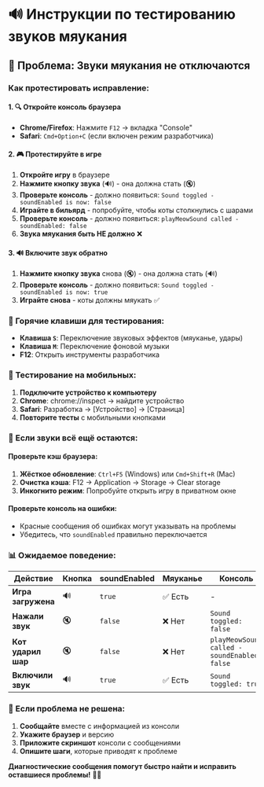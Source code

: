 # 🔊 Инструкции по тестированию звуков мяукания

## 🚨 Проблема: Звуки мяукания не отключаются

### Как протестировать исправление:

#### 1. 🔍 Откройте консоль браузера
- **Chrome/Firefox**: Нажмите `F12` → вкладка "Console"
- **Safari**: `Cmd+Option+C` (если включен режим разработчика)

#### 2. 🎮 Протестируйте в игре
1. **Откройте игру** в браузере
2. **Нажмите кнопку звука** (🔊) - она должна стать (🔇)
3. **Проверьте консоль** - должно появиться: `Sound toggled - soundEnabled is now: false`
4. **Играйте в бильярд** - попробуйте, чтобы коты столкнулись с шарами
5. **Проверьте консоль** - должно появиться: `playMeowSound called - soundEnabled: false`
6. **Звука мяукания быть НЕ должно** ❌

#### 3. 🔊 Включите звук обратно
1. **Нажмите кнопку звука** снова (🔇) - она должна стать (🔊)
2. **Проверьте консоль** - должно появиться: `Sound toggled - soundEnabled is now: true`
3. **Играйте снова** - коты должны мяукать ✅

### 🔧 Горячие клавиши для тестирования:
- **Клавиша `S`**: Переключение звуковых эффектов (мяуканье, удары)
- **Клавиша `M`**: Переключение фоновой музыки
- **F12**: Открыть инструменты разработчика

### 📱 Тестирование на мобильных:
1. **Подключите устройство к компьютеру**
2. **Chrome**: chrome://inspect → найдите устройство
3. **Safari**: Разработка → [Устройство] → [Страница]
4. **Повторите тесты** с мобильными кнопками

### 🐛 Если звуки всё ещё остаются:

#### Проверьте кэш браузера:
1. **Жёсткое обновление**: `Ctrl+F5` (Windows) или `Cmd+Shift+R` (Mac)
2. **Очистка кэша**: F12 → Application → Storage → Clear storage
3. **Инкогнито режим**: Попробуйте открыть игру в приватном окне

#### Проверьте консоль на ошибки:
- Красные сообщения об ошибках могут указывать на проблемы
- Убедитесь, что `soundEnabled` правильно переключается

### 📊 Ожидаемое поведение:

| Действие | Кнопка | soundEnabled | Мяуканье | Консоль |
|----------|--------|--------------|----------|---------|
| **Игра загружена** | 🔊 | `true` | ✅ Есть | - |
| **Нажали звук** | 🔇 | `false` | ❌ Нет | `Sound toggled: false` |
| **Кот ударил шар** | 🔇 | `false` | ❌ Нет | `playMeowSound called - soundEnabled: false` |
| **Включили звук** | 🔊 | `true` | ✅ Есть | `Sound toggled: true` |

### 🔄 Если проблема не решена:

1. **Сообщайте** вместе с информацией из консоли
2. **Укажите браузер** и версию
3. **Приложите скриншот** консоли с сообщениями
4. **Опишите шаги**, которые приводят к проблеме

**Диагностические сообщения помогут быстро найти и исправить оставшиеся проблемы!** 🔧✨